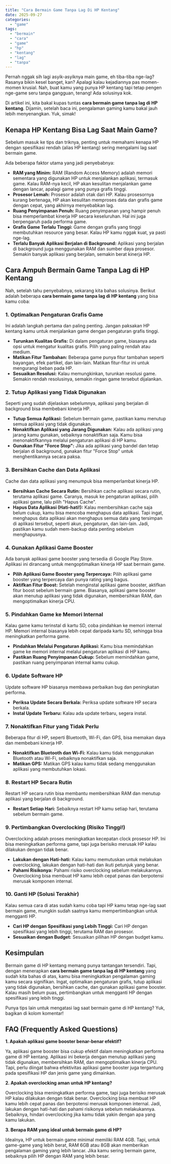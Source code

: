 ```yaml
---
title: "Cara Bermain Game Tanpa Lag Di HP Kentang"
date: 2025-09-27
categories: 
  - "game"
tags: 
  - "bermain"
  - "cara"
  - "game"
  - "hp"
  - "kentang"
  - "lag"
  - "tanpa"
---
```


Pernah nggak sih lagi asyik-asyiknya main game, eh tiba-tiba nge-lag? Rasanya bikin kesel banget, kan? Apalagi kalau kejadiannya pas momen-momen krusial. Nah, buat kamu yang punya HP kentang tapi tetap pengen nge-game seru tanpa gangguan, tenang! Ada solusinya kok.

Di artikel ini, kita bakal kupas tuntas **cara bermain game tanpa lag di HP kentang**. Dijamin, setelah baca ini, pengalaman gaming kamu bakal jauh lebih menyenangkan. Yuk, simak!

## Kenapa HP Kentang Bisa Lag Saat Main Game?

Sebelum masuk ke tips dan triknya, penting untuk memahami kenapa HP dengan spesifikasi rendah (alias HP kentang) sering mengalami lag saat bermain game.

Ada beberapa faktor utama yang jadi penyebabnya:

- **RAM yang Minim:** RAM (Random Access Memory) adalah memori sementara yang digunakan HP untuk menjalankan aplikasi, termasuk game. Kalau RAM-nya kecil, HP akan kesulitan menjalankan game dengan lancar, apalagi game yang punya grafis tinggi.
- **Prosesor Lemah:** Prosesor adalah otak dari HP. Kalau prosesornya kurang bertenaga, HP akan kesulitan memproses data dan grafis game dengan cepat, yang akhirnya menyebabkan lag.
- **Ruang Penyimpanan Penuh:** Ruang penyimpanan yang hampir penuh bisa memperlambat kinerja HP secara keseluruhan. Hal ini juga berpengaruh pada performa game.
- **Grafis Game Terlalu Tinggi:** Game dengan grafis yang tinggi membutuhkan resource yang besar. Kalau HP kamu nggak kuat, ya pasti nge-lag.
- **Terlalu Banyak Aplikasi Berjalan di Background:** Aplikasi yang berjalan di background juga menggunakan RAM dan sumber daya prosesor. Semakin banyak aplikasi yang berjalan, semakin berat kinerja HP.

## Cara Ampuh Bermain Game Tanpa Lag di HP Kentang

Nah, setelah tahu penyebabnya, sekarang kita bahas solusinya. Berikut adalah beberapa **cara bermain game tanpa lag di HP kentang** yang bisa kamu coba:

### 1\. Optimalkan Pengaturan Grafis Game

Ini adalah langkah pertama dan paling penting. Jangan paksakan HP kentang kamu untuk menjalankan game dengan pengaturan grafis tinggi.

- **Turunkan Kualitas Grafis:** Di dalam pengaturan game, biasanya ada opsi untuk mengatur kualitas grafis. Pilih yang paling rendah atau medium.
- **Matikan Fitur Tambahan:** Beberapa game punya fitur tambahan seperti bayangan, efek partikel, dan lain-lain. Matikan fitur-fitur ini untuk mengurangi beban pada HP.
- **Sesuaikan Resolusi:** Kalau memungkinkan, turunkan resolusi game. Semakin rendah resolusinya, semakin ringan game tersebut dijalankan.

### 2\. Tutup Aplikasi yang Tidak Digunakan

Seperti yang sudah dijelaskan sebelumnya, aplikasi yang berjalan di background bisa membebani kinerja HP.

- **Tutup Semua Aplikasi:** Sebelum bermain game, pastikan kamu menutup semua aplikasi yang tidak digunakan.
- **Nonaktifkan Aplikasi yang Jarang Digunakan:** Kalau ada aplikasi yang jarang kamu gunakan, sebaiknya nonaktifkan saja. Kamu bisa menonaktifkannya melalui pengaturan aplikasi di HP kamu.
- **Gunakan Fitur "Force Stop":** Jika ada aplikasi yang bandel dan tetap berjalan di background, gunakan fitur "Force Stop" untuk menghentikannya secara paksa.

### 3\. Bersihkan Cache dan Data Aplikasi

Cache dan data aplikasi yang menumpuk bisa memperlambat kinerja HP.

- **Bersihkan Cache Secara Rutin:** Bersihkan cache aplikasi secara rutin, terutama aplikasi game. Caranya, masuk ke pengaturan aplikasi, pilih aplikasi game, lalu pilih "Hapus Cache".
- **Hapus Data Aplikasi (Hati-hati!):** Kalau membersihkan cache saja belum cukup, kamu bisa mencoba menghapus data aplikasi. Tapi ingat, menghapus data aplikasi akan menghapus semua data yang tersimpan di aplikasi tersebut, seperti akun, pengaturan, dan lain-lain. Jadi, pastikan kamu sudah mem-backup data penting sebelum menghapusnya.

### 4\. Gunakan Aplikasi Game Booster

Ada banyak aplikasi game booster yang tersedia di Google Play Store. Aplikasi ini dirancang untuk mengoptimalkan kinerja HP saat bermain game.

- **Pilih Aplikasi Game Booster yang Terpercaya:** Pilih aplikasi game booster yang terpercaya dan punya rating yang bagus.
- **Aktifkan Fitur Boost:** Setelah menginstal aplikasi game booster, aktifkan fitur boost sebelum bermain game. Biasanya, aplikasi game booster akan menutup aplikasi yang tidak digunakan, membersihkan RAM, dan mengoptimalkan kinerja CPU.

### 5\. Pindahkan Game ke Memori Internal

Kalau game kamu terinstal di kartu SD, coba pindahkan ke memori internal HP. Memori internal biasanya lebih cepat daripada kartu SD, sehingga bisa meningkatkan performa game.

- **Pindahkan Melalui Pengaturan Aplikasi:** Kamu bisa memindahkan game ke memori internal melalui pengaturan aplikasi di HP kamu.
- **Pastikan Ruang Penyimpanan Cukup:** Sebelum memindahkan game, pastikan ruang penyimpanan internal kamu cukup.

### 6\. Update Software HP

Update software HP biasanya membawa perbaikan bug dan peningkatan performa.

- **Periksa Update Secara Berkala:** Periksa update software HP secara berkala.
- **Instal Update Terbaru:** Kalau ada update terbaru, segera instal.

### 7\. Nonaktifkan Fitur yang Tidak Perlu

Beberapa fitur di HP, seperti Bluetooth, Wi-Fi, dan GPS, bisa memakan daya dan membebani kinerja HP.

- **Nonaktifkan Bluetooth dan Wi-Fi:** Kalau kamu tidak menggunakan Bluetooth atau Wi-Fi, sebaiknya nonaktifkan saja.
- **Matikan GPS:** Matikan GPS kalau kamu tidak sedang menggunakan aplikasi yang membutuhkan lokasi.

### 8\. Restart HP Secara Rutin

Restart HP secara rutin bisa membantu membersihkan RAM dan menutup aplikasi yang berjalan di background.

- **Restart Setiap Hari:** Sebaiknya restart HP kamu setiap hari, terutama sebelum bermain game.

### 9\. Pertimbangkan Overclocking (Risiko Tinggi!)

Overclocking adalah proses meningkatkan kecepatan clock prosesor HP. Ini bisa meningkatkan performa game, tapi juga berisiko merusak HP kalau dilakukan dengan tidak benar.

- **Lakukan dengan Hati-hati:** Kalau kamu memutuskan untuk melakukan overclocking, lakukan dengan hati-hati dan ikuti petunjuk yang benar.
- **Pahami Risikonya:** Pahami risiko overclocking sebelum melakukannya. Overclocking bisa membuat HP kamu lebih cepat panas dan berpotensi merusak komponen internal.

### 10\. Ganti HP (Solusi Terakhir)

Kalau semua cara di atas sudah kamu coba tapi HP kamu tetap nge-lag saat bermain game, mungkin sudah saatnya kamu mempertimbangkan untuk mengganti HP.

- **Cari HP dengan Spesifikasi yang Lebih Tinggi:** Cari HP dengan spesifikasi yang lebih tinggi, terutama RAM dan prosesor.
- **Sesuaikan dengan Budget:** Sesuaikan pilihan HP dengan budget kamu.

## Kesimpulan

Bermain game di HP kentang memang punya tantangan tersendiri. Tapi, dengan menerapkan **cara bermain game tanpa lag di HP kentang** yang sudah kita bahas di atas, kamu bisa meningkatkan pengalaman gaming kamu secara signifikan. Ingat, optimalkan pengaturan grafis, tutup aplikasi yang tidak digunakan, bersihkan cache, dan gunakan aplikasi game booster. Kalau masih belum puas, pertimbangkan untuk mengganti HP dengan spesifikasi yang lebih tinggi.

Punya tips lain untuk mengatasi lag saat bermain game di HP kentang? Yuk, bagikan di kolom komentar!

## FAQ (Frequently Asked Questions)

**1\. Apakah aplikasi game booster benar-benar efektif?**

Ya, aplikasi game booster bisa cukup efektif dalam meningkatkan performa game di HP kentang. Aplikasi ini bekerja dengan menutup aplikasi yang tidak digunakan, membersihkan RAM, dan mengoptimalkan kinerja CPU. Tapi, perlu diingat bahwa efektivitas aplikasi game booster juga tergantung pada spesifikasi HP dan jenis game yang dimainkan.

**2\. Apakah overclocking aman untuk HP kentang?**

Overclocking bisa meningkatkan performa game, tapi juga berisiko merusak HP kalau dilakukan dengan tidak benar. Overclocking bisa membuat HP kamu lebih cepat panas dan berpotensi merusak komponen internal. Jadi, lakukan dengan hati-hati dan pahami risikonya sebelum melakukannya. Sebaiknya, hindari overclocking jika kamu tidak yakin dengan apa yang kamu lakukan.

**3\. Berapa RAM yang ideal untuk bermain game di HP?**

Idealnya, HP untuk bermain game minimal memiliki RAM 4GB. Tapi, untuk game-game yang lebih berat, RAM 6GB atau 8GB akan memberikan pengalaman gaming yang lebih lancar. Jika kamu sering bermain game, sebaiknya pilih HP dengan RAM yang lebih besar.
